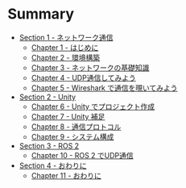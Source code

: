 # Summary

- [Section 1 - ネットワーク通信]()
    - [Chapter 1 - はじめに](./chapter_1.md)
    - [Chapter 2 - 環境構築](./chapter_2.md)
    - [Chapter 3 - ネットワークの基礎知識](./chapter_3.md)
    - [Chapter 4 - UDP通信してみよう](./chapter_4.md)
    - [Chapter 5 - Wireshark で通信を覗いてみよう](./chapter_5.md)
- [Section 2 - Unity]()
    - [Chapter 6 - Unity でプロジェクト作成](./chapter_6.md)
    - [Chapter 7 - Unity 補足](./chapter_7.md)
    - [Chapter 8 - 通信プロトコル](./chapter_8.md)
    - [Chapter 9 - システム構成](./chapter_9.md)
- [Section 3 - ROS 2]()
    - [Chapter 10 - ROS 2 でUDP通信](./chapter_10.md)
- [Section 4 - おわりに]()
    - [Chapter 11 - おわりに](./chapter_11.md)
